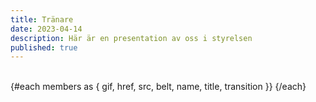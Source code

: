 ```yaml
---
title: Tränare
date: 2023-04-14
description: Här är en presentation av oss i styrelsen
published: true
---
```


<script lang="ts">
import { Profile}  from '$components'

const type = "close"
const style = "close"
let members = [
    {href: "/",
    src: `/images/profile/${type}/paul.png`,
    gif: "random",
    name: "Paul Andersson",
    title: "Huvudtränare",
    belt: "1 Kyu (Brun)",
  },
  {
    href: "/",
    src: `/images/profile/${type}/madde.png`,
    gif: "random",
    name: "Madeleine Fristedt Nilsson",
    title: "Tävlingsansvarg, Tränare",
    belt: "1 Kyu (Brun)",
  },
 {
    href: "/",
    src: `/images/profile/${type}/tony.png`,
    gif: "/images/judo.gif",
    name: "Tony Jansson",
    title: "Tränare",
    belt: "1 Dan (Svart)",
  }, 
{    href: "/",
    src: `/images/profile/${style}/per.png`,
    gif: "random",
    name: "Per Larsson",
    title: "Tränare",
    belt: "1 Kyu (Brun)",
  }, 
{
    href: "/",
    src: `/images/profile/${type}/hilko.png`,
    gif: "random",
    name: "Hilko Spoelstra",
    title: "Tränare",
    belt: "1 Kyu (Brun)",
  },
 
  {href: "/",
    src: `/images/profile/2025/profil-sania.png`,
    gif: "/images/unicorn-drinking-boba.gif",
   name: "Sania Bäckström",
    title: "Tränare",
    belt: "2 Kyu (Blå)",
  },
  {href: "/",
    src: `/images/profile/${style}/erik.png`,
    gif: "/images/unicorn-drinking-boba.gif",
    name: "Erik Bäckström",
    title: "Tränare",
    belt: "6 Kyu (Vit)",
  },
  {href: "/",
    src: `/images/profile/2025/profil-benjamin.png`,
    gif: "random",
    name: "Benjamin Fristedt",
    title: "Hjälptränare",
    belt: "2 Kyu (Blå)",
  },
    {href: "/",
    src: `/images/profile/2025/profil-alexander.png`,
    gif: "random",
    name: "Alexander Bäckström",
    title: "Hjälptränare",
    belt: "2 Kyu (Blå)",
  },
  {href: "/",
    src: `/images/profile/2025/profil-magdalena.png`,
    gif: "random",
    name: "Magdalena Alm",
    title: "Hjälptränare",
    belt: "2 Kyu (Blå)",
  },
  {href: "/",
    src: `/images/profile/2025/profil-alma.png`,
    gif: "random",
    alt: "Alma Sjöstrand ",
    name: "Alma Sjöstrand ",
    title: "Hjälptränare",
    belt: "3 Kyu (Grön)",
  },
  {href: "/",
    src: `/images/profile/2025/profil-emilio.png`,
    gif: "random",
    alt: "Emilio Lindsjö ",
    name: "Emilio Lindsjö ",
    title: "Hjälptränare",
    belt: "3 Kyu (Grön)",
  },
  {href: "/",
    src: `/images/profile/2025/profil-olivia.png`,
    gif: "random",
    alt: "Olivia Persson Mårtensson",
    name: "Olivia Persson Mårtensson",
    title: "Hjälptränare",
    belt: "3 Kyu (Grön-Blå)",
  }
];
</script>

<br/>
<div class="not-prose flex flex-wrap justify-center sm:justify-between ">
  {#each members as { gif, href, src, belt, name, title, transition }}
        <Profile name={name} title={title} image={src} gif={gif}  belt={belt}/>
  {/each}

</div>
